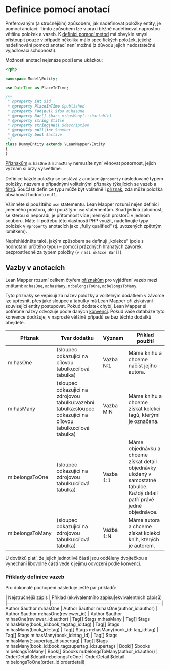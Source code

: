 
# Definice pomocí anotací

Preferovaným (a stručnějším) způsobem, jak nadefinovat položky entity, je pomocí anotací. Tímto způsobem lze v praxi běžně nadefinovat naprostou většinu položek a vazeb. K [definici pomocí metod](definice-pomoci-metod.md) má obvykle smysl přistoupit pouze v případě několika málo specifických položek, jejichž nadefinování pomocí anotací není možné (z důvodu jejich nedostatečné vyjadřovací schopnosti).

Možnosti anotací nejsnáze popíšeme ukázkou:

``` php
<?php

namespace Model\Entity;

use DateTime as PlaceInTime;

/**
 * @property int $id
 * @property PlaceInTime $published
 * @property Foo|null $foo m:hasOne
 * @property Bar[] $bars m:hasMany(:::bartable)
 * @property string $title
 * @property string|null $description
 * @property null|int $number
 * @property bool $active
 */
class DummyEntity extends \LeanMapper\Entity
{
}
```

[Příznakům](priznaky-anotaci.md) `m:hasOne` a `m:hasMany` nemusíte nyní věnovat pozornost, jejich význam si brzy vysvětlíme.

Definice každé položky se sestává z anotace `@property` následované typem položky, názvem a případnými volitelnými příznaky týkajících se vazeb a [filtrů](../filtry.md). Součástí definice typu může být volitelně i [příznak](priznaky-anotaci.md), zda může položka obsahovat hodnotu `null`.

Všimněte si použitého `use` statementu. Lean Mapper rozumí nejen definici jmenného prostoru, ale i použitým `use` statementům. Snad jediná záludnost, se kterou si neporadí, je přítomnost více jmenných prostorů v jednom souboru. Máte-li potřebu této vlastnosti PHP využít, nadefinujte typy položek v `@property` anotacích jako „fully qualified“ (tj. uvozených zpětným lomítkem).

Nepřehlédněte také, jakým způsobem se definují „kolekce“ (pole s hodnotami určitého typu) – pomocí prázdných hranatých závorek bezprostředně za typem položky (`v naší ukázce Bar[]`).


## Vazby v anotacích

Lean Mapper rozumí celkem čtyřem [příznakům](priznaky-anotaci.md) pro vyjádření vazeb mezi entitami: `m:hasOne`, `m:hasMany`, `m:belongsToOne`, `m:belongsToMany`.

Tyto příznaky se vepisují za název položky a volitelným dodatkem v závorce lze upřesnit, přes jaké sloupce a tabulky má Lean Mapper při získávání související entity postupovat. Pokud dodatek chybí, Lean Mapper si potřebné názvy odvozuje podle daných [konvencí](../konvence.md). Pokud vaše databáze tyto konvence dodržuje, v naprosté většině případů se bez těchto dodatků obejdete.

| Příznak | Tvar dodatku | Význam | Příklad použití
|---------|--------------|--------|-------------------
| m:hasOne | (sloupec odkazující na cílovou tabulku:cílová tabulka) | Vazba N:1 | Máme knihu a chceme načíst jejího autora.
| m:hasMany | (sloupec odkazující na zdrojovou tabulku:vazební tabulka:sloupec odkazující na cílovou tabulku:cílová tabulka) | Vazba M:N | Máme knihu a chceme získat kolekci tagů, kterými je označena.
| m:belongsToOne | (sloupec odkazující na zdrojovou tabulku:cílová tabulka) | Vazba 1:1 | Máme objednávku a chceme získat detail objednávky uložený v samostatné tabulce. Každý detail patří právě jedné objednávce.
| m:belongsToMany | (sloupec odkazující na zdrojovou tabulku:cílová tabulka) | Vazba 1:N | Máme autora a chceme získat kolekci knih, kterých je autorem.

U dovětků platí, že jejich jednotlivé části jsou odděleny dvojtečkou a vynechání libovolné části vede k jejímu odvození podle [konvencí](../konvence.md).


### Příklady definice vazeb

Pro dokonalé pochopení následuje ještě pár příkladů:

| Nejstručnější zápis | Příklad (ekvivalentního zápisu|ekvivalentních zápisů)
|---------------------|------------------------------------------------------
| Author $author m:hasOne | Author $author m:hasOne(author_id:author)
| Author $author m:hasOne(reviewer_id) | Author $author m:hasOne(reviewer_id:author)
| Tag[] $tags m:hasMany | Tag[] $tags m:hasMany(book_id:book_tag:tag_id:tag)
| Tag[] $tags m:hasMany(book_id:::tag)
| Tag[] $tags m:hasMany(book_id::tag_id:tag)
| Tag[] $tags m:hasMany(book_id::tag_id)
| Tag[] $tags m:hasMany(::supertag_id:supertag) | Tag[] $tags m:hasMany(book_id:book_tag:supertag_id:supertag)
| Book[] $books m:belongsToMany | Book[] $books m:belongsToMany(author_id:author)
| OrderDetail $detail m:belongsToOne | OrderDetail $detail m:belongsToOne(order_id:orderdetail)

